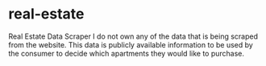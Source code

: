 # real-estate
Real Estate Data Scraper
I do not own any of the data that is being scraped from the website. 
This data is publicly available information to be used by the consumer to decide which apartments they would like to purchase.

